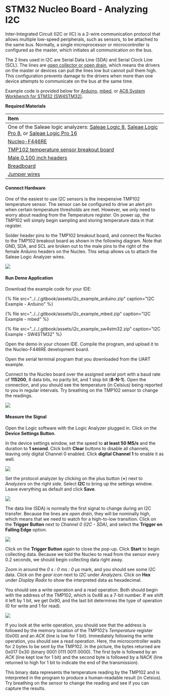 # STM32 Nucleo Board - Analyzing I2C

Inter-Integrated Circuit \(I2C or IIC\) is a 2-wire communication protocol that allows multiple low-speed peripherals, such as sensors, to be attached to the same bus. Normally, a single microprocessor or microcontroller is configured as the master, which initiates all communication on the bus.

The 2 lines used in I2C are Serial Data Line \(SDA\) and Serial Clock Line \(SCL\). The lines are [open collector or open drain](https://en.wikipedia.org/wiki/Open_collector), which means the drivers on the master or devices can pull the lines low but cannot pull them high. This configuration prevents damage to the drivers when more than one device attempts to communicate on the bus at the same time.

Example code is provided below for [Arduino](https://www.arduino.cc/), [mbed](https://os.mbed.com/), or [AC6 System Workbench for STM32 \(SW4STM32\)](http://www.openstm32.org/).

**Required Materials**

| Item |
| :--- |
| One of the Saleae logic analyzers: [Saleae Logic 8](https://usd.saleae.com/products/saleae-logic-8), [Saleae Logic Pro 8](https://usd.saleae.com/products/saleae-logic-pro-8), or [Saleae Logic Pro 16](https://usd.saleae.com/products/saleae-logic-pro-16)​ |
| ​[Nucleo-F446RE](https://www.digikey.com/product-detail/en/stmicroelectronics/NUCLEO-F446RE/497-15882-ND/5347712)​ |
| ​[TMP102 temperature sensor breakout board](https://www.digikey.com/product-detail/en/sparkfun-electronics/SEN-13314/1568-1520-ND/6797646)​ |
| ​[Male 0.100 inch headers](https://www.digikey.com/product-detail/en/sullins-connector-solutions/PRPC040SAAN-RC/S1011EC-40-ND/2775214)​ |
| ​[Breadboard](https://www.digikey.com/product-detail/en/bud-industries/BB-32621/377-2094-ND/4156445)​ |
| ​[Jumper wires](https://www.digikey.com/product-detail/en/sparkfun-electronics/PRT-12795/1568-1512-ND/5993860)​ |

#### Connect Hardware <a id="connect-hardware-4"></a>

One of the easiest to use I2C sensors is the inexpensive TMP102 temperature sensor. The sensor can be configured to drive an alert pin when certain temperature thresholds are met. However, we only need to worry about reading from the Temperature register. On power up, the TMP102 will simply begin sampling and storing temperature data in that register.

Solder header pins to the TMP102 breakout board, and connect the Nucleo to the TMP102 breakout board as shown in the following diagram. Note that GND, SDA, and SCL are broken out to the male pins to the right of the female Arduino headers on the Nucleo. This setup allows us to attach the Saleae Logic Analyzer wires.

![](../../.gitbook/assets/i2c_circuit_fritzing.png)

#### Run Demo Application <a id="run-demo-application-4"></a>

Download the example code for your IDE:

{% file src="../../.gitbook/assets/i2c\_example\_arduino.zip" caption="I2C Example - Arduino" %}

{% file src="../../.gitbook/assets/i2c\_example\_mbed.zip" caption="I2C Example - mbed" %}

{% file src="../../.gitbook/assets/i2c\_example\_sw4stm32.zip" caption="I2C Example - SW4STM32" %}

Open the demo in your chosen IDE. Compile the program, and upload it to the Nucleo-F446RE development board.

Open the serial terminal program that you downloaded from the UART example.

Connect to the Nucleo board over the assigned serial port with a baud rate of **115200**, 8 data bits, no parity bit, and 1 stop bit \(**8-N-1**\). Open the connection, and you should see the temperature \(in Celsius\) being reported to you in regular intervals. Try breathing on the TMP102 sensor to change the readings.

![](../../.gitbook/assets/screen_26.png)

#### Measure the Signal <a id="measure-the-signal-3"></a>

Open the Logic software with the Logic Analyzer plugged in. Click on the **Device Settings Button**.

In the device settings window, set the speed to **at least 50 MS/s** and the duration to **1 second**. Click both **Clear** buttons to disable all channels, leaving only digital Channel 0 enabled. Click **digital Channel 1** to enable it as well.

![](../../.gitbook/assets/screen_27.png)

Set the protocol analyzer by clicking on the plus button \(**+**\) next to _Analyzers_ on the right side. Select **I2C** to bring up the settings window. Leave everything as default and click **Save**.

![](../../.gitbook/assets/screen_28.png)

The data line \(SDA\) is normally the first signal to change during an I2C transfer. Because the lines are _open drain_, they will be nominally high, which means that we need to watch for a high-to-low transition. Click on the **Trigger Button** next to _Channel 0 \(I2C - SDA\)_, and select the **Trigger on Falling Edge** option.

![](../../.gitbook/assets/screen_29.png)

Click on the **Trigger Button** again to close the pop-up. Click **Start** to begin collecting data. Because we told the Nucleo to read from the sensor every 0.2 seconds, we should begin collecting data right away.

Zoom in around the _0 s : 0 ms : 0 μs_ mark, and you should see some I2C data. Click on the _gear icon_ next to _I2C_ under _Analyzers_. Click on **Hex** under _Display Radix_ to show the interpreted data as hexadecimal.

You should see a write operation and a read operation. Both should begin with the address of the TMP102, which is 0x48 as a 7-bit number. If we shift it left by 1 bit, we get 0x90, and the last bit determines the type of operation \(0 for write and 1 for read\).

![](../../.gitbook/assets/screen_30.png)

If you look at the write operation, you should see that the address is followed by the memory location of the TMP102’s _Temperature_ register \(0x00\) and an _ACK_ \(line is low for 1 bit\). Immediately following the write operation, you should see a read operation. Here, the microcontroller waits for 2 bytes to be sent by the TMP102. In the picture, the bytes returned are 0x017 0x30 \(binary 0001 0111 0011 0000\). The first byte is followed by an _ACK_ \(line kept low for 1 bit\) and the second byte is followed by a _NACK_ \(line returned to high for 1 bit to indicate the end of the transmission\).

This binary data represents the temperature reading by the TMP102 and is interpreted in the program to produce a human-readable result \(in Celsius\). Try breathing on the sensor to change the reading and see if you can capture the results.

